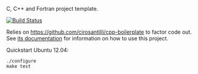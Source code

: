 C, C++ and Fortran project template.

[![Build Status](https://travis-ci.org/cirosantilli/cpp-template.svg?branch=master)](https://travis-ci.org/cirosantilli/cpp-template)

Relies on <https://github.com/cirosantilli/cpp-boilerplate> to factor code out. See [its documentation](https://github.com/cirosantilli/cpp-boilerplate/blob/master/README.md) for information on how to use this project.

Quickstart Ubuntu 12.04:

    ./configure
    make test
